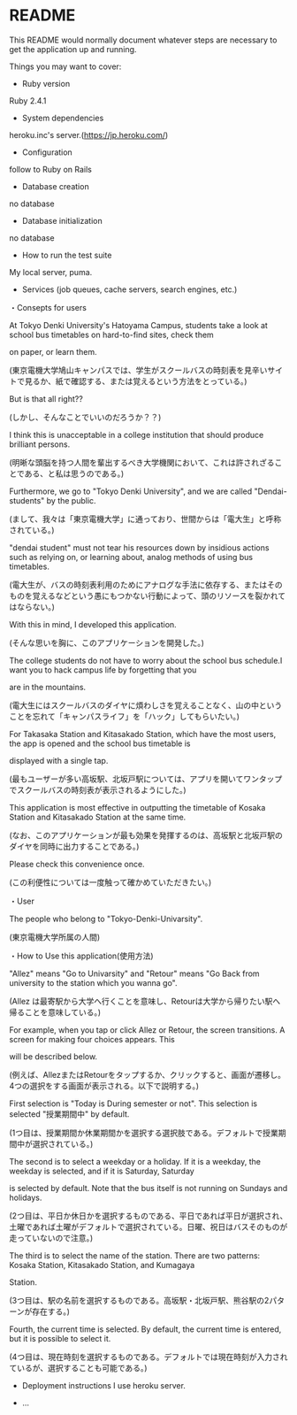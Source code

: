 # README

This README would normally document whatever steps are necessary to get the
application up and running.

Things you may want to cover:

* Ruby version

Ruby 2.4.1

* System dependencies

heroku.inc's server.(https://jp.heroku.com/)

* Configuration

follow to Ruby on Rails 


* Database creation

no database

* Database initialization

no database


* How to run the test suite

My local server, puma.

* Services (job queues, cache servers, search engines, etc.)

・Consepts for users

At Tokyo Denki University's Hatoyama Campus, students take a look at school bus timetables on hard-to-find sites, check them 

on paper, or learn them.

(東京電機大学鳩山キャンパスでは、学生がスクールバスの時刻表を見辛いサイトで見るか、紙で確認する、または覚えるという方法をとっている。)

But is that all right??

(しかし、そんなことでいいのだろうか？？)

I think this is unacceptable in a college institution that should produce brilliant persons.

(明晰な頭脳を持つ人間を輩出するべき大学機関において、これは許されざることである、と私は思うのである。)

Furthermore, we go to "Tokyo Denki University", and we are called "Dendai-students" by the public.

(まして、我々は「東京電機大学」に通っており、世間からは「電大生」と呼称されている。)

"dendai student" must not tear his resources down by insidious actions such as relying on, or learning about, analog methods of using bus timetables.

(電大生が、バスの時刻表利用のためにアナログな手法に依存する、またはそのものを覚えるなどという愚にもつかない行動によって、頭のリソースを裂かれてはならない。)

With this in mind, I developed this application.

(そんな思いを胸に、このアプリケーションを開発した。)

The college students do not have to worry about the school bus schedule.I want you to hack campus life by forgetting that you 

are in the mountains.

(電大生にはスクールバスのダイヤに煩わしさを覚えることなく、山の中ということを忘れて「キャンパスライフ」を「ハック」してもらいたい。)

For Takasaka Station and Kitasakado Station, which have the most users, the app is opened and the school bus timetable is 

displayed with a single tap.

(最もユーザーが多い高坂駅、北坂戸駅については、アプリを開いてワンタップでスクールバスの時刻表が表示されるようにした。)

This application is most effective in outputting the timetable of Kosaka Station and Kitasakado Station at the same time.

(なお、このアプリケーションが最も効果を発揮するのは、高坂駅と北坂戸駅のダイヤを同時に出力することである。)

Please check this convenience once.

(この利便性については一度触って確かめていただきたい。)



・User

The people who belong to "Tokyo-Denki-Univarsity".

(東京電機大学所属の人間)



・How to Use this application(使用方法)

"Allez" means "Go to Univarsity" and "Retour" means "Go Back from university to the station which you wanna go".

(Allez は最寄駅から大学へ行くことを意味し、Retourは大学から帰りたい駅へ帰ることを意味している。)

For example, when you tap or click Allez or Retour, the screen transitions. A screen for making four choices appears. This 

will be described below.

(例えば、AllezまたはRetourをタップするか、クリックすると、画面が遷移し。4つの選択をする画面が表示される。以下で説明する。)

First selection is "Today is During semester or not". This selection is selected "授業期間中" by default.

(1つ目は、授業期間か休業期間かを選択する選択肢である。デフォルトで授業期間中が選択されている。)

The second is to select a weekday or a holiday. If it is a weekday, the weekday is selected, and if it is Saturday, Saturday 

is selected by default. Note that the bus itself is not running on Sundays and holidays.

(2つ目は、平日か休日かを選択するものである、平日であれば平日が選択され、土曜であれば土曜がデフォルトで選択されている。日曜、祝日はバスそのものが走っていないので注意。)

The third is to select the name of the station. There are two patterns: Kosaka Station, Kitasakado Station, and Kumagaya 

Station.

(3つ目は、駅の名前を選択するものである。高坂駅・北坂戸駅、熊谷駅の2パターンが存在する。)

Fourth, the current time is selected. By default, the current time is entered, but it is possible to select it.

(4つ目は、現在時刻を選択するものである。デフォルトでは現在時刻が入力されているが、選択することも可能である。)




* Deployment instructions
I use heroku server.

* ...
